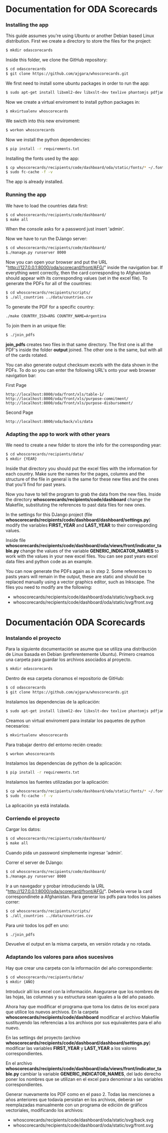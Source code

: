 # Documentation for ODA Scorecards

### Installing the app

This guide assumes you're using Ubuntu or another Debian based Linux distribution. First we create a directory to store the files for the project:

```sh
$ mkdir odascorecards
```

Inside this folder, we clone the GitHub repository:

```sh
$ cd odascorecards
$ git clone https://github.com/ajgara/whoscorecards.git
```

We first need to install some ubuntu packages in order to run the app:

```sh
$ sudo apt-get install libxml2-dev libxslt-dev texlive phantomjs pdfjam virtualenvwrapper python-pip
```

Now we create a virtual enviroment to install python packages in:

```sh 
$ mkvirtualenv whoscorecards
```

We swicth into this new enviroment:

```sh
$ workon whoscorecards
```

Now we install the python dependencies:
```sh
$ pip install -r requirements.txt
```

Installing the fonts used by the app:
```sh
$ cp whoscorecards/recipients/code/dashboard/oda/static/fonts/* ~/.fonts/
$ sudo fc-cache -f -v
```

The app is already installed.

### Running the app

We have to load the countries data first:
```sh
$ cd whoscorecards/recipients/code/dashboard/
$ make all
```
When the console asks for a password just insert 'admin'.

Now we have to run the DJango server:
```sh
$ cd whoscorecards/recipients/code/dashboard/
$./manage.py runserver 8000
```

Now you can open your browser and put the URL "http://127.0.0.1:8000/oda/scorecard/front/AFG/" inside the navigation bar. If everything went correctly, then the card corresponding to Afghanistan should appear with its corresponding values (set in the excel file). To generate the PDFs for all of the countries:

```sh
$ cd whoscorecards/recipients/scripts/
$ ./all_countries ../data/countries.csv
```

To generate the PDF for a specific country:

```sh
./make COUNTRY_ISO=ARG COUNTRY_NAME=Argentina
```

To join them in an unique file:
```sh
$ ./join_pdfs
```

**join_pdfs** creates two files in that same directory. The first one is all the PDF's inside the folder **output** joined. The other one is the same, but with all of the cards rotated.

You can also generate output checksum excels with the data shown in the PDFs. To do so you can enter the following URL's onto your web browser navigation bar:

First Page
```
http://localhost:8000/oda/front/xls/table-1/
http://localhost:8000/oda/front/xls/purpose-commitment/
http://localhost:8000/oda/front/xls/purpose-disbursement/
```

Second Page
```
http://localhost:8000/oda/back/xls/data
```

### Adapting the app to work with other years

We need to create a new folder to store the info for the corresponding year:

```sh
$ cd whoscorecards/recipients/data/
$ mkdir {YEAR}
```

Inside that directory you should put the excel files with the information for each country. Make sure the names for the pages, columns and the structure of the file in general is the same for these new files and the ones that you'll find for past years.

Now you have to tell the program to grab the data from the new files. Inside the directory **whoscorecards/recipients/code/dashboard** change the Makefile, substituting the references to past data files for new ones.

In the settings for this DJango project (file **whoscorecards/recipients/code/dashboard/dashboard/settings.py**) modify the variables **FIRST_YEAR** and **LAST_YEAR** to their corresponding values.

Inside file **whoscorecards/recipients/code/dashboard/oda/views/front/indicator_table.py** change the values of the variable **GENERIC_INDICATOR_NAMES** to work with the values in your new excel files. You can see past years excel data files and python code as an example.

You can now generate the PDFs again as in step 2. Some references to pasts years will remain in the output, these are static and should be replaced manually using a vector graphics editor, such as Inkscape. The files you need to modify are the following:

- whoscorecards/recipients/code/dashboard/oda/static/svg/back.svg
- whoscorecards/recipients/code/dashboard/oda/static/svg/front.svg


# Documentación ODA Scorecards

### Instalando el proyecto

Para la siguiente documentación se asume que se utiliza una distribución de Linux basada en Debian (preferentemente Ubuntu). Primero creamos una carpeta para guardar los archivos asociados al proyecto.

```sh
$ mkdir odascorecards
```

Dentro de esa carpeta clonamos el repositorio de GitHub:

```sh
$ cd odascorecards
$ git clone https://github.com/ajgara/whoscorecards.git
```

Instalamos las dependencias de la aplicación:

```sh
$ sudo apt-get install libxml2-dev libxslt-dev texlive phantomjs pdfjam virtualenvwrapper python-pip
```

Creamos un virtual enviroment para instalar los paquetes de python necesarios:

```sh 
$ mkvirtualenv whoscorecards
```

Para trabajar dentro del entorno recién creado:

```sh
$ workon whoscorecards
```

Instalamos las dependencias de python de la aplicación:
```sh
$ pip install -r requirements.txt
```

Instalamos las fuentes utilizadas por la aplicación:
```sh
$ cp whoscorecards/recipients/code/dashboard/oda/static/fonts/* ~/.fonts/
$ sudo fc-cache -f -v
```

La aplicación ya está instalada.

### Corriendo el proyecto

Cargar los datos:
```sh
$ cd whoscorecards/recipients/code/dashboard/
$ make all
```
Cuando pida un password simplemente ingresar 'admin'.

Correr el server de DJango:
```sh
$ cd whoscorecards/recipients/code/dashboard/
$./manage.py runserver 8000
```

Ir a un navegador y probar introduciendo la URL "http://127.0.0.1:8000/oda/scorecard/front/AFG/". Debería verse la card correspondinete a Afghanistan. Para generar los pdfs para todos los países correr:

```sh
$ cd whoscorecards/recipients/scripts/
$ ./all_countries ../data/countries.csv
```

Para unir todos los pdf en uno:
```sh
$ ./join_pdfs
```

Devuelve el output en la misma carpeta, en versión rotada y no rotada.


### Adaptando los valores para años sucesivos

Hay que crear una carpeta con la información del año correspondiente:

```sh
$ cd whoscorecards/recipients/data/
$ mkdir {AÑO}
```

Introducir allí los excel con la información. Asegurarse que los nombres de las hojas, las columnas y su estructura sean iguales a la del año pasado.

Ahora hay que modificar el programa que toma los datos de los excel para que utilice los nuevos archivos. En la carpeta **whoscorecards/recipients/code/dashboard** modificar el archivo Makefile sustituyendo las referencias a los archivos por sus equivalentes para el año nuevo.

En las settings del proyecto (archivo **whoscorecards/recipients/code/dashboard/dashboard/settings.py**) modificar las variables **FIRST_YEAR** y **LAST_YEAR** a los valores correspondientes.

En el archivo **whoscorecards/recipients/code/dashboard/oda/views/front/indicator_table.py** cambiar la variable **GENERIC_INDICATOR_NAMES**, del lado derecho poner los nombres que se utilizan en el excel para denominar a las variables correspondientes.

Generar nuevamente los PDF como en el paso 2. Todas las menciones a años anteriores que todavía persistan en los archivos, deberán ser reemplazadas manualmente con un programa de edición de gráficos vectoriales, modificando los archivos:

- whoscorecards/recipients/code/dashboard/oda/static/svg/back.svg
- whoscorecards/recipients/code/dashboard/oda/static/svg/front.svg
